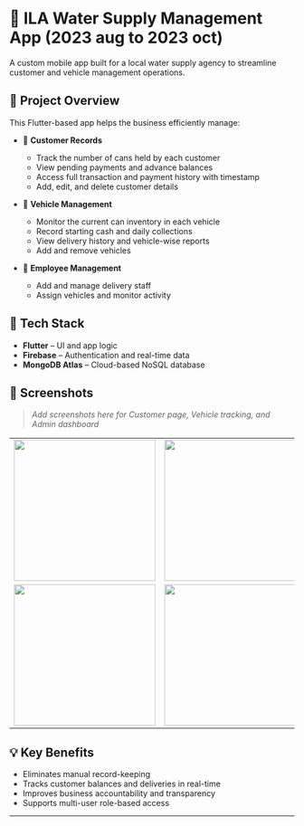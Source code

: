 # 🧾 ILA Water Supply Management App (2023 aug to 2023 oct)

A custom mobile app built for a local water supply agency to streamline customer and vehicle management operations.

## 📱 Project Overview

This Flutter-based app helps the business efficiently manage:

- 🧍 **Customer Records**  
  - Track the number of cans held by each customer  
  - View pending payments and advance balances  
  - Access full transaction and payment history with timestamp
  - Add, edit, and delete customer details
    

- 🚚 **Vehicle Management**  
  - Monitor the current can inventory in each vehicle  
  - Record starting cash and daily collections  
  - View delivery history and vehicle-wise reports  
  - Add and remove vehicles

- 👥 **Employee Management**  
  - Add and manage delivery staff  
  - Assign vehicles and monitor activity

## 🔧 Tech Stack

- **Flutter** – UI and app logic  
- **Firebase** – Authentication and real-time data  
- **MongoDB Atlas** – Cloud-based NoSQL database


## 📸 Screenshots

> _Add screenshots here for Customer page, Vehicle tracking, and Admin dashboard_
 
<table>
  <tr>
    <td><img src="https://github.com/user-attachments/assets/d032edfa-2a38-4133-affd-2cd80fa85e98" width="250"></td>
    <td><img src="https://github.com/user-attachments/assets/cbd8427f-7cdc-4ed5-98c7-8c5ea56d63d4" width="250"></td>
    <td><img src="https://github.com/user-attachments/assets/be56fe24-bdee-40b9-8c5c-f9c2d41391f7" width="250"></td>
    <td><img src="https://github.com/user-attachments/assets/9d35d515-187c-4cdc-a749-78fe28fc6251" width="250"></td>
  </tr>
  <tr>
    <td><img src="https://github.com/user-attachments/assets/51cba390-9c6f-4862-a484-91da2d5c6919" width="250"></td>
    <td><img src="https://github.com/user-attachments/assets/1d4a6f0f-3fb5-4091-aaac-c8d0ec86b31b" width="250"></td>
    <td><img src="https://github.com/user-attachments/assets/42974899-0def-4496-919e-5509a9b09591" width="250"></td>
    <td><img src="https://github.com/user-attachments/assets/163831e1-cb55-43b0-8c0d-4983bca275fe" width="250"></td>
  </tr>
</table>



## 💡 Key Benefits

- Eliminates manual record-keeping  
- Tracks customer balances and deliveries in real-time  
- Improves business accountability and transparency  
- Supports multi-user role-based access

---

